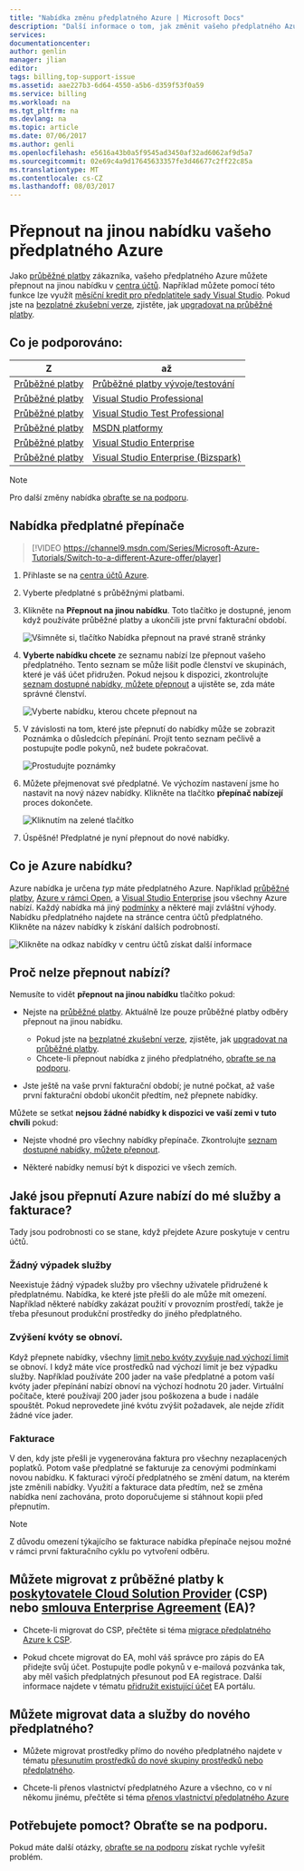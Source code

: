 ```yaml
---
title: "Nabídka změnu předplatného Azure | Microsoft Docs"
description: "Další informace o tom, jak změnit vašeho předplatného Azure a přepnout na jinou nabídku pomocí portálu pro správu předplatného"
services: 
documentationcenter: 
author: genlin
manager: jlian
editor: 
tags: billing,top-support-issue
ms.assetid: aae227b3-6d64-4550-a5b6-d359f53f0a59
ms.service: billing
ms.workload: na
ms.tgt_pltfrm: na
ms.devlang: na
ms.topic: article
ms.date: 07/06/2017
ms.author: genli
ms.openlocfilehash: e5616a43b0a5f9545ad3450af32ad6062af9d5a7
ms.sourcegitcommit: 02e69c4a9d17645633357fe3d46677c2ff22c85a
ms.translationtype: MT
ms.contentlocale: cs-CZ
ms.lasthandoff: 08/03/2017
---
```

# <a name="switch-your-azure-subscription-to-another-offer"></a>Přepnout na jinou nabídku vašeho předplatného Azure

Jako [průběžné platby](https://azure.microsoft.com/offers/ms-azr-0003p/) zákazníka, vašeho předplatného Azure můžete přepnout na jinou nabídku v [centra účtů](https://account.windowsazure.com/Subscriptions). Například můžete pomocí této funkce lze využít [měsíční kredit pro předplatitele sady Visual Studio](https://azure.microsoft.com/pricing/member-offers/msdn-benefits-details/). Pokud jste na [bezplatné zkušební verze](https://azure.microsoft.com/free/), zjistěte, jak [upgradovat na průběžné platby](billing-upgrade-azure-subscription.md).

## <a name="whats-supported"></a>Co je podporováno:

| Z | až |
| --- | --- |
| [Průběžné platby](https://azure.microsoft.com/offers/ms-azr-0003p/) |[Průběžné platby vývoje/testování](https://azure.microsoft.com/offers/ms-azr-0023p/) |
| [Průběžné platby](https://azure.microsoft.com/offers/ms-azr-0003p/) |[Visual Studio Professional](https://azure.microsoft.com/offers/ms-azr-0059p/) |
| [Průběžné platby](https://azure.microsoft.com/offers/ms-azr-0003p/) |[Visual Studio Test Professional](https://azure.microsoft.com/offers/ms-azr-0060p/) |
| [Průběžné platby](https://azure.microsoft.com/offers/ms-azr-0003p/) |[MSDN platformy](https://azure.microsoft.com/offers/ms-azr-0062p/) |
| [Průběžné platby](https://azure.microsoft.com/offers/ms-azr-0003p/) |[Visual Studio Enterprise](https://azure.microsoft.com/offers/ms-azr-0063p/) |
| [Průběžné platby](https://azure.microsoft.com/offers/ms-azr-0003p/) |[Visual Studio Enterprise (Bizspark)](https://azure.microsoft.com/offers/ms-azr-0064p/) |

> [!NOTE]
> Pro další změny nabídka [obraťte se na podporu](https://portal.azure.com/?#blade/Microsoft_Azure_Support/HelpAndSupportBlade).
>
>

## <a name="switch-subscription-offer"></a>Nabídka předplatné přepínače

> [!VIDEO https://channel9.msdn.com/Series/Microsoft-Azure-Tutorials/Switch-to-a-different-Azure-offer/player]
>
>

1. Přihlaste se na [centra účtů Azure](https://account.windowsazure.com/Subscriptions).

1. Vyberte předplatné s průběžnými platbami.

1. Klikněte na **Přepnout na jinou nabídku**. Toto tlačítko je dostupné, jenom když používáte průběžné platby a ukončili jste první fakturační období.

   ![Všimněte si, tlačítko Nabídka přepnout na pravé straně stránky](./media/billing-how-to-switch-azure-offer/switchbutton.png)

1. **Vyberte nabídku chcete** ze seznamu nabízí lze přepnout vašeho předplatného. Tento seznam se může lišit podle členství ve skupinách, které je váš účet přidružen. Pokud nejsou k dispozici, zkontrolujte [seznam dostupné nabídky, můžete přepnout](#whats-supported) a ujistěte se, zda máte správné členství. 

   ![Vyberte nabídku, kterou chcete přepnout na](./media/billing-how-to-switch-azure-offer/selectoffer.png)

1. V závislosti na tom, které jste přepnutí do nabídky může se zobrazit Poznámka o důsledcích přepínání. Projít tento seznam pečlivě a postupujte podle pokynů, než budete pokračovat.

   ![Prostudujte poznámky](./media/billing-how-to-switch-azure-offer/thingstonote.png)

1. Můžete přejmenovat své předplatné. Ve výchozím nastavení jsme ho nastavit na nový název nabídky. Klikněte na tlačítko **přepínač nabízejí** proces dokončete.

   ![Kliknutím na zelené tlačítko](./media/billing-how-to-switch-azure-offer/confirmpage.png)

1. Úspěšné! Předplatné je nyní přepnout do nové nabídky.

## <a name="what-is-an-azure-offer"></a>Co je Azure nabídku?

Azure nabídka je určena *typ* máte předplatného Azure. Například [průběžné platby](https://azure.microsoft.com/offers/ms-azr-0003p/), [Azure v rámci Open](https://azure.microsoft.com/offers/ms-azr-0111p/), a [Visual Studio Enterprise](https://azure.microsoft.com/offers/ms-azr-0063p/) jsou všechny Azure nabízí. Každý nabídka má jiný [podmínky](https://azure.microsoft.com/support/legal/offer-details/) a některé mají zvláštní výhody. Nabídku předplatného najdete na stránce centra účtů předplatného. Klikněte na název nabídky k získání dalších podrobností.

   ![Klikněte na odkaz nabídky v centru účtů získat další informace](./media/billing-how-to-switch-azure-offer/offerlink.png)

## <a name="why-cant-i-switch-offers"></a>Proč nelze přepnout nabízí?

Nemusíte to vidět **přepnout na jinou nabídku** tlačítko pokud:

* Nejste na [průběžné platby](https://azure.microsoft.com/offers/ms-azr-0003p/). Aktuálně lze pouze průběžné platby odběry přepnout na jinou nabídku.

  * Pokud jste na [bezplatné zkušební verze](https://azure.microsoft.com/free/), zjistěte, jak [upgradovat na průběžné platby](billing-upgrade-azure-subscription.md).
  * Chcete-li přepnout nabídka z jiného předplatného, [obraťte se na podporu](https://portal.azure.com/?#blade/Microsoft_Azure_Support/HelpAndSupportBlade).

* Jste ještě na vaše první fakturační období; je nutné počkat, až vaše první fakturační období ukončit předtím, než přepnete nabídky.

Můžete se setkat **nejsou žádné nabídky k dispozici ve vaší zemi v tuto chvíli** pokud:

* Nejste vhodné pro všechny nabídky přepínače. Zkontrolujte [seznam dostupné nabídky, můžete přepnout](#whats-supported).

* Některé nabídky nemusí být k dispozici ve všech zemích.

## <a name="what-does-switching-azure-offers-do-to-my-service-and-billing"></a>Jaké jsou přepnutí Azure nabízí do mé služby a fakturace?

Tady jsou podrobnosti co se stane, když přejdete Azure poskytuje v centru účtů.

### <a name="no-service-downtime"></a>Žádný výpadek služby

Neexistuje žádný výpadek služby pro všechny uživatele přidružené k předplatnému. Nabídka, ke které jste přešli do ale může mít omezení. Například některé nabídky zakázat použití v provozním prostředí, takže je třeba přesunout produkční prostředky do jiného předplatného.

### <a name="quota-increases-are-reset"></a>Zvýšení kvóty se obnoví.

Když přepnete nabídky, všechny [limit nebo kvóty zvyšuje nad výchozí limit](../azure-supportability/resource-manager-core-quotas-request.md) se obnoví. I když máte více prostředků nad výchozí limit je bez výpadku služby. Například používáte 200 jader na vaše předplatné a potom vaší kvóty jader přepínání nabízí obnoví na výchozí hodnotu 20 jader. Virtuální počítače, které používají 200 jader jsou poškozena a bude i nadále spouštět. Pokud neprovedete jiné kvótu zvýšit požadavek, ale nejde zřídit žádné více jader.

### <a name="billing"></a>Fakturace

V den, kdy jste přešli je vygenerována faktura pro všechny nezaplacených poplatků. Potom vaše předplatné se fakturuje za cenovými podmínkami novou nabídku. K fakturaci výročí předplatného se změní datum, na kterém jste změnili nabídky. Využití a fakturace data předtím, než se změna nabídka není zachována, proto doporučujeme si stáhnout kopii před přepnutím.

> [!NOTE]
> Z důvodu omezení týkajícího se fakturace nabídka přepínače nejsou možné v rámci první fakturačního cyklu po vytvoření odběru.
>
>

## <a name="can-i-migrate-from-pay-as-you-go-to-cloud-solution-providerhttpspartnermicrosoftcomsolutionscloud-reseller-overview-csp-or-enterprise-agreementhttpsazuremicrosoftcompricingenterprise-agreement-ea"></a>Můžete migrovat z průběžné platby k [poskytovatele Cloud Solution Provider](https://partner.microsoft.com/Solutions/cloud-reseller-overview) (CSP) nebo [smlouva Enterprise Agreement](https://azure.microsoft.com/pricing/enterprise-agreement/) (EA)?

* Chcete-li migrovat do CSP, přečtěte si téma [migrace předplatného Azure k CSP](https://blogs.technet.microsoft.com/hybridcloudbp/2016/08/26/azure-subscription-migration-to-csp/).

* Pokud chcete migrovat do EA, mohl váš správce pro zápis do EA přidejte svůj účet. Postupujte podle pokynů v e-mailová pozvánka tak, aby měl vašich předplatných přesunout pod EA registrace. Další informace najdete v tématu [přidružit existující účet](https://ea.azure.com/helpdocs/associateExistingAccount) EA portálu.

## <a name="can-i-migrate-data-and-services-to-a-new-subscription"></a>Můžete migrovat data a služby do nového předplatného?

* Můžete migrovat prostředky přímo do nového předplatného najdete v tématu [přesunutím prostředků do nové skupiny prostředků nebo předplatného](../azure-resource-manager/resource-group-move-resources.md).

* Chcete-li přenos vlastnictví předplatného Azure a všechno, co v ní někomu jinému, přečtěte si téma [přenos vlastnictví předplatného Azure](billing-subscription-transfer.md)

## <a name="need-help-contact-support"></a>Potřebujete pomoct? Obraťte se na podporu.

Pokud máte další otázky, [obraťte se na podporu](https://portal.azure.com/?#blade/Microsoft_Azure_Support/HelpAndSupportBlade) získat rychle vyřešit problém.